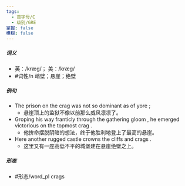 ```yaml
---
tags:
  - 首字母/C
  - 级别/GRE
掌握: false
模糊: false
---
```

##### 词义
- 英：/kræɡ/； 美：/kræɡ/
- #词性/n  峭壁；悬崖；绝壁
##### 例句
- The prison on the crag was not so dominant as of yore ;
	- 悬崖顶上的监狱不像以前那么威风凛凛了。
- Groping his way franticly through the gathering gloom , he emerged victorious on the topmost crag .
	- 他拚命摆脱阴暗的想法，终于他胜利地登上了最高的悬崖。
- Here another rugged castle crowns the cliffs and crags .
	- 这里又有一座高低不平的城堡建在悬崖绝壁之上。
##### 形态
- #形态/word_pl crags
